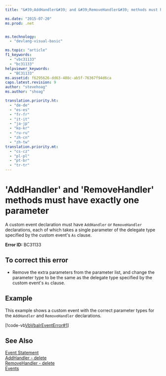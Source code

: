```yaml
---
title: "&#39;AddHandler&#39; and &#39;RemoveHandler&#39; methods must have exactly one parameter | Microsoft Docs"

ms.date: "2015-07-20"
ms.prod: .net


ms.technology: 
  - "devlang-visual-basic"

ms.topic: "article"
f1_keywords: 
  - "vbc31133"
  - "bc31133"
helpviewer_keywords: 
  - "BC31133"
ms.assetid: f6295626-dd63-408c-ab5f-76367f94d6ca
caps.latest.revision: 9
author: "stevehoag"
ms.author: "shoag"

translation.priority.ht: 
  - "de-de"
  - "es-es"
  - "fr-fr"
  - "it-it"
  - "ja-jp"
  - "ko-kr"
  - "ru-ru"
  - "zh-cn"
  - "zh-tw"
translation.priority.mt: 
  - "cs-cz"
  - "pl-pl"
  - "pt-br"
  - "tr-tr"
---
```

# &#39;AddHandler&#39; and &#39;RemoveHandler&#39; methods must have exactly one parameter
A custom event declaration must have `AddHandler` or `RemoveHandler` declarations, each of which takes a single parameter of the delegate type specified by the custom event's `As` clause.  
  
 **Error ID:** BC31133  
  
## To correct this error  
  
-   Remove the extra parameters from the parameter list, and change the parameter type to be the same as the delegate type specified by the custom event's `As` clause.  
  
## Example  
 This example shows a custom event with the correct parameter types for the `AddHandler` and `RemoveHandler` declarations.  
  
 [!code-vb[VbVbalrEventError#1](../../visual-basic/language-reference/error-messages/codesnippet/VisualBasic/bc31133_1.vb)]  
  
## See Also  
 [Event Statement](../../visual-basic/language-reference/statements/event-statement.md)   
 [AddHandler - delete](http://msdn.microsoft.com/en-us/fc464cf8-582c-48a6-a9c2-185c4c3d5ff8)   
 [RemoveHandler - delete](http://msdn.microsoft.com/en-us/35c17f61-6e22-4b87-b6e1-3ed0c27a88a0)   
 [Events](../../visual-basic/programming-guide/language-features/events/events.md)
